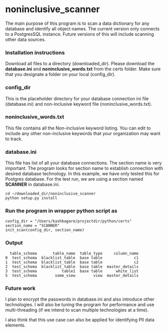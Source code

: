 # noninclusive_scanner
The main purpose of this program is to scan a data dictionary for any database and identify all object names.
The current version only connects to a PostgresSQL instance. Future versions of this will include scanning other data sources.

### Installation instructions
Download all files to a directory (downloaded_dir). Please download the **database.ini** and **noninclusive_words.txt** from the certs folder.
Make sure that you designate a folder on your local (config_dir).

### config_dir
This is the placeholder directory for your database connection ini file (database.ini) and non-inclusive keyword file (noninclusive_words.txt).

###  noninclusive_words.txt
This file contains all the Non-inclusive keyword listing. You can edit to include any other non-inclusive keywords that your organization may want to track.

### database.ini
This file has list of all your database connections. The section name is very important. The program looks for section name to establish connection with desired database technology. In this example, we have only tested this for Postgres database.
For the test run, we are using a section named **SCANNER** in database.ini.

````
cd ~/downloaded_dir/noninclusive_scanner
python setup.py install
````

### Run the program in wrapper python script as

````
config_dir = "/Users/kashbagare/projectdir/python/certs"
section_name = "SCANNER"
init_scan(config_dir, section_name)
````

### Output
```
  table_schema       table_name  table_type     column_name
0  test_schema  blacklist_table  base table              c1
1  test_schema  blacklist_table  base table              c2
2  test_schema  blacklist_table  base table  master_details
3  test_schema           table1  base table      white_list
5  test_schema        some_view        view  master_details
```

### Future work
I plan to encrypt the passwords in database.ini and also introduce other technologies.
I will also be tuning the program for performance and use multi-threading (if we intend to scan multiple technologies at a time).

I also think that this use case can also be applied for identifying PII data elements.

 

